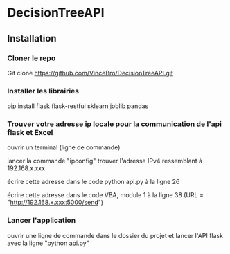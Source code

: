 # DecisionTreeAPI

## Installation

### Cloner le repo
Git clone https://github.com/VinceBro/DecisionTreeAPI.git

### Installer les librairies
pip install flask flask-restful sklearn joblib pandas

### Trouver votre adresse ip locale pour la communication de l'api flask et Excel

ouvrir un terminal (ligne de commande)

lancer la commande "ipconfig"
trouver l'adresse IPv4 ressemblant à 192.168.x.xxx

écrire cette adresse dans le code python api.py à la ligne 26

écrire cette adresse dans le code VBA, module 1 à la ligne 38 (URL = "http://192.168.x.xxx:5000/send")

### Lancer l'application
ouvrir une ligne de commande dans le dossier du projet et lancer l'API flask avec la ligne "python api.py"
